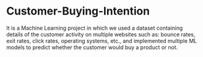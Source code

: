 # Customer-Buying-Intention
It is a Machine Learning project in which we used a dataset containing details of the customer activity on multiple websites such as: bounce rates, exit rates, click rates, operating systems, etc., and implemented multiple ML models to predict whether the customer would buy a product or not.
